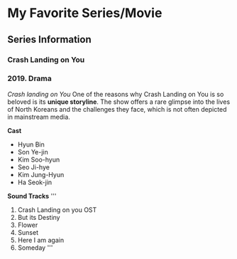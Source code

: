 # My Favorite Series/Movie 

## Series Information

### Crash Landing on You
### 2019. Drama

*Crash landing on You* One of the reasons why Crash Landing on You is so beloved is its **unique storyline**. The show offers a rare glimpse into the lives of North Koreans and the challenges they face, which is not often depicted in mainstream media.

**Cast**
- Hyun Bin
- Son Ye-jin
- Kim Soo-hyun
- Seo Ji-hye
- Kim Jung-Hyun
- Ha Seok-jin

**Sound Tracks**
'''
1. Crash Landing on you OST
2. But its Destiny
3. Flower
4. Sunset
5. Here I am again
6. Someday
'''


